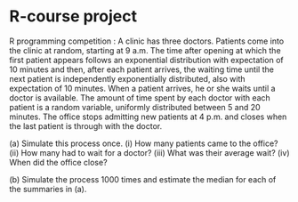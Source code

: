 # R-course project

R programming competition : A clinic has three doctors. Patients come
into the clinic at random, starting at 9 a.m. The time after opening at which the first
patient appears follows an exponential distribution with expectation of 10 minutes and
then, after each patient arrives, the waiting time until the next patient is independently
exponentially distributed, also with expectation of 10 minutes. When a patient arrives,
he or she waits until a doctor is available. The amount of time spent by each doctor
with each patient is a random variable, uniformly distributed between 5 and 20 minutes.
The office stops admitting new patients at 4 p.m. and closes when the last patient is
through with the doctor.

(a) Simulate this process once. (i) How many patients came to the office? (ii) How
many had to wait for a doctor? (iii) What was their average wait? (iv) When did
the office close?

(b) Simulate the process 1000 times and estimate the median for each of the summaries
in (a).

